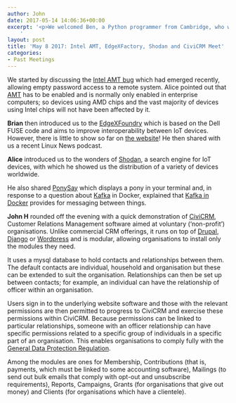 ```yaml
---
author: John
date: 2017-05-14 14:06:36+00:00
excerpt: '<p>We welcomed Ben, a Python programmer from Cambridge, who was on a working trip to West Yorkshire.</p><p><strong>Brian</strong> asked about notetaking apps because <a href="https://wiki.gnome.org/Apps/Tomboy" type="text/html">Tomboy</a> was no longer synchronising properly. He would prefer a web-based app and had looked at <a href="https://github.com/isaacs/minimatch" type="text/html">Minimatch</a> which uses NPM.</p><p>This provoked a discussion about developers dropping features.</p><p>Then, while David S led a private discussion at one end of the room,</p>
	'
layout: post
title: 'May 8 2017: Intel AMT, EdgeXFactory, Shodan and CiviCRM Meet'
categories:
- Past Meetings
---
```


<p>We started by discussing the <a href="https://www.ssh.com/vulnerability/intel-amt/" type="text/html">Intel AMT bug</a> which had emerged recently, allowing empty password access to a remote system. Alice pointed out that <a href="https://en.wikipedia.org/wiki/Intel_Active_Management_Technology" type="text/html">AMT</a> has to be enabled and is normally only enabled in enterprise computers; so devices using AMD chips and the vast majority of devices using Intel chips will not have been affected by it.</p><p><strong>Brian</strong> then introduced us to the <a href="https://www.linuxfoundation.org/announcements/new-edgex-foundry-unifies-iot-marketplace-to-accelerate-enterprise-iot-deployments" type="text/html">EdgeXFoundry</a> which is based on the Dell FUSE code and aims to improve interoperability between IoT devices. However, there is little to show so far on <a href="https://www.edgexfoundry.org/" type="text/html">the website</a>! He then shared with us a recent Linux News podcast.</p><p><strong>Alice</strong> introduced us to the wonders of <a href="https://www.shodan.io/" type="text/html">Shodan</a>, a search engine for IoT devices, with which he showed us the distribution of a variety of devices worldwide.</p><p>He also shared <a href="http://erkin.co/ponysay/" type="text/html">PonySay</a> which displays a pony in your terminal and, in response to a question about <a href="https://kafka.apache.org/" type="text/html">Kafka</a> in Docker, explained that <a href="https://github.com/spotify/docker-kafka" type="text/html">Kafka in Docker</a> provides for messaging between things.</p><p><strong>John H</strong> rounded off the evening with a quick demonstration of <a href="https://civicrm.org/" type="text/html">CiviCRM</a>, Customer Relations Management software aimed at voluntary (‘non-profit’) organisations. Unlike commercial CRM offerings, it runs on top of <a href="https://www.drupal.org/" type="text/html">Drupal</a>, <a href="https://www.djangoproject.com/" type="text/html">Django</a> or <a href="https://en-gb.wordpress.org/" type="text/html">Wordpress</a> and is modular, allowing organisations to install only the modules they need.</p><p>It uses a mysql database to hold contacts and relationships between them. The default contacts are individual, household and organisation but these can be extended to suit the organisation. Relationships can then be set up between contacts; for example, an individual can have the relationship of officer within an organisation.</p><p>Users sign in to the underlying website software and those with the relevant permissions are then permitted to progress to CiviCRM and exercise these permissions within CiviCRM. Because permissions can be linked to particular relationships, someone with an officer relationship can have specific permissions related to a specific group of individuals in a specific part of an organisation. This enables organisations to comply fully with the <a href="http://ec.europa.eu/justice/data-protection/reform/files/regulation_oj_en.pdf" type="application/pdf">General Data Protection Regulation</a>.</p><p>Among the modules are ones for Membership, Contributions (that is, payments, which must be linked to some accounting software), Mailings (to send out bulk emails that comply with opt-out and unsubscribe requirements), Reports, Campaigns, Grants (for organisations that give out money) and Clients (for organisations which have a clientele).</p>
